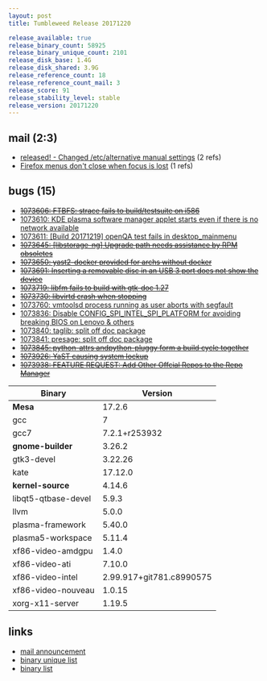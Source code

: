 ```yaml
---
layout: post
title: Tumbleweed Release 20171220

release_available: true
release_binary_count: 58925
release_binary_unique_count: 2101
release_disk_base: 1.4G
release_disk_shared: 3.9G
release_reference_count: 18
release_reference_count_mail: 3
release_score: 91
release_stability_level: stable
release_version: 20171220
---
```


## mail (2:3)

- [released! - Changed /etc/alternative manual settings](https://lists.opensuse.org/opensuse-factory/2017-12/msg00305.html) (2 refs)
- [Firefox menus don't close when focus is lost](https://lists.opensuse.org/opensuse-factory/2017-12/msg00353.html) (1 refs)

## bugs (15)

<!--more-->

- ~~[1073606: FTBFS: strace fails to build/testsuite on i586](https://bugzilla.opensuse.org/show_bug.cgi?id=1073606)~~
- [1073610: KDE plasma software manager applet starts even if there is no network available](https://bugzilla.opensuse.org/show_bug.cgi?id=1073610)
- [1073611: [Build 20171219] openQA test fails in desktop_mainmenu](https://bugzilla.opensuse.org/show_bug.cgi?id=1073611)
- ~~[1073645: [libstorage-ng] Upgrade path needs assistance by RPM obsoletes](https://bugzilla.opensuse.org/show_bug.cgi?id=1073645)~~
- ~~[1073650: yast2-docker provided for archs without docker](https://bugzilla.opensuse.org/show_bug.cgi?id=1073650)~~
- ~~[1073691: Inserting a removable disc in an USB 3 port does not show the device](https://bugzilla.opensuse.org/show_bug.cgi?id=1073691)~~
- ~~[1073719: libfm fails to build with gtk-doc 1.27](https://bugzilla.opensuse.org/show_bug.cgi?id=1073719)~~
- ~~[1073730: libvirtd crash when stopping](https://bugzilla.opensuse.org/show_bug.cgi?id=1073730)~~
- [1073760: vmtoolsd process running as user aborts with segfault](https://bugzilla.opensuse.org/show_bug.cgi?id=1073760)
- [1073836: Disable CONFIG_SPI_INTEL_SPI_PLATFORM for avoiding breaking BIOS on Lenovo & others](https://bugzilla.opensuse.org/show_bug.cgi?id=1073836)
- [1073840: taglib: split off doc package](https://bugzilla.opensuse.org/show_bug.cgi?id=1073840)
- [1073841: presage: split off doc package](https://bugzilla.opensuse.org/show_bug.cgi?id=1073841)
- ~~[1073845: python-attrs andpython-pluggy form a build cycle together](https://bugzilla.opensuse.org/show_bug.cgi?id=1073845)~~
- ~~[1073926: YaST causing system lockup](https://bugzilla.opensuse.org/show_bug.cgi?id=1073926)~~
- ~~[1073938: FEATURE REQUEST: Add Other Offcial Repos to the Repo Manager](https://bugzilla.opensuse.org/show_bug.cgi?id=1073938)~~

Binary | Version
--- | ---
**Mesa** | 17.2.6
gcc | 7
gcc7 | 7.2.1+r253932
**gnome-builder** | 3.26.2
gtk3-devel | 3.22.26
kate | 17.12.0
**kernel-source** | 4.14.6
libqt5-qtbase-devel | 5.9.3
llvm | 5.0.0
plasma-framework | 5.40.0
plasma5-workspace | 5.11.4
xf86-video-amdgpu | 1.4.0
xf86-video-ati | 7.10.0
xf86-video-intel | 2.99.917+git781.c8990575
xf86-video-nouveau | 1.0.15
xorg-x11-server | 1.19.5

## links

- [mail announcement](https://lists.opensuse.org/opensuse-factory/2017-12/msg00303.html)
- [binary unique list](http://download.tumbleweed.boombatower.com/20171220/rpm.unique.list)
- [binary list](http://download.tumbleweed.boombatower.com/20171220/rpm.list)
